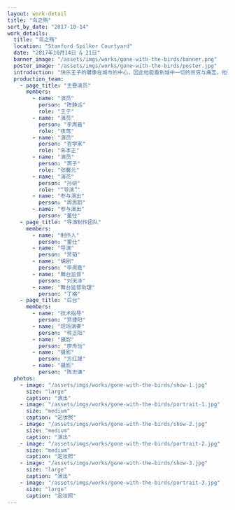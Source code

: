 ```yaml
---
layout: work-detail
title: "鸟之殇"
sort_by_date: "2017-10-14"
work_details:
  title: "鸟之殇"
  location: "Stanford Spilker Courtyard"
  date: "2017年10月14日 & 21日"
  banner_image: "/assets/imgs/works/gone-with-the-birds/banner.png"
  poster_image: "/assets/imgs/works/gone-with-the-birds/poster.jpg"
  introduction: "快乐王子的雕像在城市的中心，因此他能看到城中一切的贫穷与痛苦。他要求一只燕子，把自己蓝宝石雕成的双眼送给一个贫病交加的陌生人。年轻的哲学家深感痛苦，因为他找不到一只红玫瑰，献给自己心爱的姑娘。夜莺听到了他的祈求，甘愿让玫瑰刺破自己的胸膛，用鲜血帮这个哲学家染红一朵玫瑰。<br><br>一个导演要用话剧呈现这两个王尔德的童话，然而演员们却不是童话中的理想人物。“快乐王子”忧郁到绝望，“燕子”野心勃勃想要挣脱命运；“年轻的哲学家”在生活中甚至感情上精打细算，“夜莺”则下决心，今生都要远离爱情的尖刺。这样一群演员，当然会把戏演得乌七八糟。但为什么导演仍然坚持，将这两出理想到荒诞的童话剧，一次次地排练下去？"
  production_team:
    - page_title: "主要演员"
      members:
        - name: "演员"
          person: "陈静远"
          role: "王子"
        - name: "演员"
          person: "李周嘉"
          role: "夜莺"
        - name: "演员"
          person: "哲学家"
          role: "朱本正"
        - name: "演员"
          person: "燕子"
          role: "张馨元"
        - name: "演员"
          person: "孙研"
          role: "“导演”"
        - name: "参与演出"
          person: "周思韵"
        - name: "参与演出"
          person: "董仕"
    - page_title: "导演制作团队"
      members:
        - name: "制作人"
          person: "董仕"
        - name: "导演"
          person: "贾韬"
        - name: "编剧"
          person: "李周嘉"
        - name: "舞台监督"
          person: "刘天泽"
        - name: "舞台监督助理"
          person: "丁格"
    - page_title: "后台"
      members:
        - name: "技术指导"
          person: "贾捷阳"
        - name: "现场演奏"
          person: "蒋正阳"
        - name: "摄影"
          person: "廖舟怡"
        - name: "摄影"
          person: "方红晟"
        - name: "摄影"
          person: "陈志谦"
  photos:
    - image: "/assets/imgs/works/gone-with-the-birds/show-1.jpg"
      size: "large"
      caption: "演出"
    - image: "/assets/imgs/works/gone-with-the-birds/portrait-1.jpg"
      size: "medium"
      caption: "定妆照"
    - image: "/assets/imgs/works/gone-with-the-birds/show-2.jpg"
      size: "medium"
      caption: "演出"
    - image: "/assets/imgs/works/gone-with-the-birds/portrait-2.jpg"
      size: "medium"
      caption: "定妆照"
    - image: "/assets/imgs/works/gone-with-the-birds/show-3.jpg"
      size: "large"
      caption: "演出"
    - image: "/assets/imgs/works/gone-with-the-birds/portrait-3.jpg"
      size: "large"
      caption: "定妆照"
---
```

